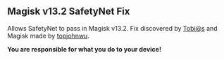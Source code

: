 ## Magisk v13.2 SafetyNet Fix
Allows SafetyNet to pass in Magisk v13.2. Fix discovered by [Tobi@s](https://forum.xda-developers.com/apps/magisk/safetynet-fix-pass-safetynet-2017-07-17-t3637801) and Magisk made by [topjohnwu](https://forum.xda-developers.com/apps/magisk/official-magisk-v7-universal-systemless-t3473445).

**You are responsible for what you do to your device!**
